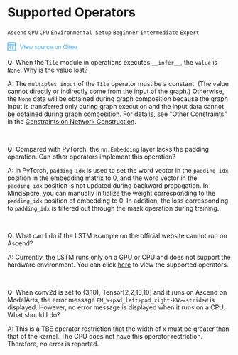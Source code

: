 ﻿# Supported Operators

`Ascend` `GPU` `CPU` `Environmental Setup` `Beginner` `Intermediate` `Expert`

<a href="https://gitee.com/mindspore/docs/blob/master/docs/faq/source_en/supported_operators.md" target="_blank"><img src="./_static/logo_source.png"></a>

Q: When the `Tile` module in operations executes `__infer__`, the `value` is `None`. Why is the value lost?

A: The `multiples input` of the `Tile` operator must be a constant. (The value cannot directly or indirectly come from the input of the graph.) Otherwise, the `None` data will be obtained during graph composition because the graph input is transferred only during graph execution and the input data cannot be obtained during graph composition.
For details, see "Other Constraints" in the [Constraints on Network Construction](https://www.mindspore.cn/doc/note/en/master/constraints_on_network_construction.html).

<br/>

Q: Compared with PyTorch, the `nn.Embedding` layer lacks the padding operation. Can other operators implement this operation?

A: In PyTorch, `padding_idx` is used to set the word vector in the `padding_idx` position in the embedding matrix to 0, and the word vector in the `padding_idx` position is not updated during backward propagation.
In MindSpore, you can manually initialize the weight corresponding to the `padding_idx` position of embedding to 0. In addition, the loss corresponding to `padding_idx` is filtered out through the mask operation during training.

<br/>

Q: What can I do if the LSTM example on the official website cannot run on Ascend?

A: Currently, the LSTM runs only on a GPU or CPU and does not support the hardware environment. You can click [here](https://www.mindspore.cn/doc/note/en/master/operator_list_ms.html) to view the supported operators.

<br/>

Q: When conv2d is set to (3,10), Tensor[2,2,10,10] and it runs on Ascend on ModelArts, the error message `FM_W+pad_left+pad_right-KW>=strideW` is displayed. However, no error message is displayed when it runs on a CPU. What should I do?

A: This is a TBE operator restriction that the width of x must be greater than that of the kernel. The CPU does not have this operator restriction. Therefore, no error is reported.